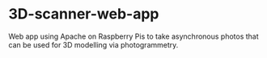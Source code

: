 # 3D-scanner-web-app
Web app using Apache on Raspberry Pis to take asynchronous photos that can be used for 3D modelling via photogrammetry.
